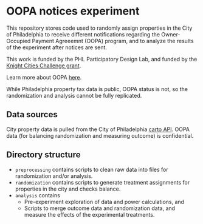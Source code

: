 # OOPA notices experiment

This repository stores code used to randomly assign properties in the City of Philadelphia
to receive different notifications regarding the Owner-Occupied Payment Agreeemnt (OOPA) program, 
and to analyze the results of the experiment after notices are sent.

This work is funded by the PHL Participatory Design Lab, and funded by the 
[Knight Cities Challenge grant](https://knightfoundation.org/grants/8000).

Learn more about OOPA
[here](https://beta.phila.gov/services/payments-assistance-taxes/payment-plans/owner-occupied-real-estate-tax-payment-agreement/).

While Philadelphia property tax data is public, OOPA status is not, so the randomization and analysis cannot be fully replicated.

## Data sources

City property data is pulled from the City of Philadelphia [carto API](https://www.opendataphilly.org/dataset/property-tax-balances).
OOPA data (for balancing randomization and measuring outcome) is confidential.

## Directory structure

* `preprocessing` contains scripts to clean raw data into files for randomization and/or analysis.
* `randomization` contains scripts to generate treatment assignments for properties in the city and checks balance.
* `analysis` contains
    * Pre-experiment exploration of data and power calculations, and
    * Scripts to merge outcome data and randomization data, and measure the effects of the experimental treatments.